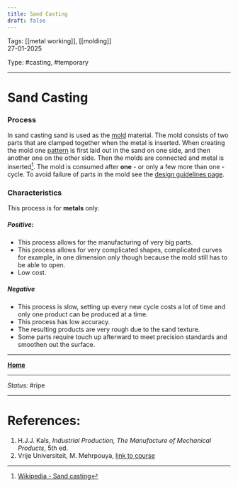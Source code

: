 ```yaml
---
title: Sand Casting
draft: false
---
```

Tags: [[metal working]], [[molding]] <br>27-01-2025

Type: #casting, #temporary

---
# Sand Casting
### Process
In sand casting sand is used as the [mold](!%20Manufacturing%20Technologies%20Overview.md#Terms%20and%20Disambiguation) material. The mold consists of two parts that are clamped together when the metal is inserted. When creating the mold one [pattern](!%20Manufacturing%20Technologies%20Overview.md#Terms%20and%20Disambiguation) is first laid out in the sand on one side, and then another one on the other side. Then the molds are connected and metal is inserted[^sand]. The mold is consumed after __one__ - or only a few more than one - cycle.
To avoid failure of parts in the mold see the [design guidelines page](Design%20Rules%20Casting.md).

### Characteristics
This process is for __metals__ only.
##### Positive:
- This process allows for the manufacturing of very big parts.
- This process allows for very complicated shapes, complicated curves for example, in one dimension only though because the mold still has to be able to open.
- Low cost.
##### Negative
- This process is slow, setting up every new cycle costs a lot of time and only one product can be produced at a time.
- This process has low accuracy.
- The resulting products are very rough due to the sand texture.
- Some parts require touch up afterward to meet precision standards and smoothen out the surface.







---
__[Home](!%20Manufacturing%20Technologies%20Overview.md)__

---
_Status:_ #ripe

---
# References:
[^sand]: [Wikipedia - Sand casting](https://en.wikipedia.org/wiki/Sand_casting)
1. H.J.J. Kals, _Industrial Production, The Manufacture of Mechanical Products_, 5th ed.
2. Vrije Universiteit, M. Mehrpouya, [link to course](https://canvas.utwente.nl/courses/15351)